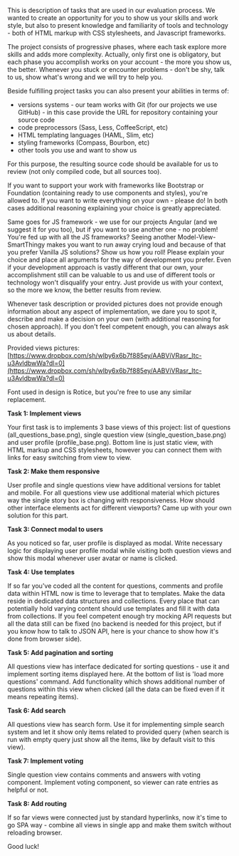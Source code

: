 This is description of tasks that are used in our evaluation process. We wanted to create an opportunity for you to show us your skills and work style, but also to present knowledge and familiarity of tools and technology - both of HTML markup with CSS stylesheets, and Javascript frameworks.

The project consists of progressive phases, where each task explore more skills and adds more complexity. Actually, only first one is obligatory, but each phase you accomplish works on your account - the more you show us, the better. Whenever you stuck or encounter problems - don't be shy, talk to us, show what's wrong and we will try to help you.

Beside fulfilling project tasks you can also present your abilities in terms of:
- versions systems - our team works with Git (for our projects we use GitHub) - in this case provide the URL for repository containing your source code
- code preprocessors (Sass, Less, CoffeeScript, etc)
- HTML templating languages (HAML, Slim, etc)
- styling frameworks (Compass, Bourbon, etc)
- other tools you use and want to show us

For this purpose, the resulting source code should be available for us to review (not only compiled code, but all sources too).

If you want to support your work with frameworks like Bootstrap or Foundation (containing ready to use components and styles), you're allowed to. If you want to write everything on your own - please do! In both cases additional reasoning explaining your choice is greatly appreciated.

Same goes for JS framework - we use for our projects Angular (and we suggest it for you too), but if you want to use another one - no problem! You're fed up with all the JS frameworks? Seeing another Model-View-SmartThingy makes you want to run away crying loud and because of that you prefer Vanilla JS solutions? Show us how you roll! Please explain your choice and place all arguments for the way of development you prefer.
Even if your development approach is vastly different that our own, your accomplishment still can be valuable to us and use of different tools or technology won't disqualify your entry. Just provide us with your context, so the more we know, the better results from review.

Whenever task description or provided pictures does not provide enough information about any aspect of implementation, we dare you to spot it, describe and make a decision on your own (with additional reasoning for chosen approach).  If you don't feel competent enough, you can always ask us about details.

Provided views pictures: [https://www.dropbox.com/sh/wlby6x6b7f885ey/AABViVRasr_Itc-u3AvldbwWa?dl=0](https://www.dropbox.com/sh/wlby6x6b7f885ey/AABViVRasr_Itc-u3AvldbwWa?dl=0)

Font used in design is Rotice, but you're free to use any similar replacement.

**Task 1: Implement views**

Your first task is to implements 3 base views of this project: list of questions (all_questions_base.png), single question view (single_question_base.png) and user profile (profile_base.png). Bottom line is just static view, with HTML markup and CSS stylesheets, however you can connect them with links for easy switching from view to view.

**Task 2: Make them responsive**

User profile and single questions view have additional versions for tablet and mobile. For all questions view use additional material which pictures way the single story box is changing with responsiveness. How should other interface elements act for different viewports? Came up with your own solution for this part.

**Task 3: Connect modal to users**

As you noticed so far, user profile is displayed as modal. Write necessary logic for displaying user profile modal while visiting both question views and show this modal whenever user avatar or name is clicked.

**Task 4: Use templates**

If so far you've coded all the content for questions, comments and profile data within HTML now is time to leverage that to templates. Make the data reside in dedicated data structures and collections. Every place that can potentially hold varying content should use templates and fill it with data from collections. If you feel competent enough try mocking API requests but all the data still can be fixed (no backend is needed for this project, but if you know how to talk to JSON API, here is your chance to show how it's done from browser side).

**Task 5: Add pagination and sorting**

All questions view has interface dedicated for sorting questions - use it and implement sorting items displayed here. At the bottom of list is 'load more questions' command. Add functionality which shows additional number of questions within this view when clicked (all the data can be fixed even if it means repeating items).

**Task 6: Add search**

All questions view has search form. Use it for implementing simple search system and let it show only items related to provided query (when search is run with empty query just show all the items, like by default visit to this view).

**Task 7: Implement voting**

Single question view contains comments and answers with voting component. Implement voting component, so viewer can rate entries as helpful or not.

**Task 8: Add routing**

If so far views were connected just by standard hyperlinks, now it's time to go SPA way - combine all views in single app and make them switch without reloading browser.

Good luck!
